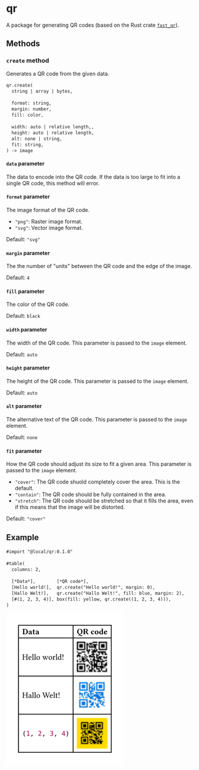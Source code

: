 # qr

A package for generating QR codes (based on the Rust crate [`fast_qr`](https://github.com/erwanvivien/fast_qr)).

## Methods

### `create` method
Generates a QR code from the given data.

```typ
qr.create(
  string | array | bytes,

  format: string,
  margin: number,
  fill: color,

  width: auto | relative length,,
  height: auto | relative length,
  alt: none | string,
  fit: string,
) -> image
```

#### `data` parameter
The data to encode into the QR code. If the data is too large to fit into a single QR code, this method will error.

#### `format` parameter
The image format of the QR code.
- `"png"`: Raster image format.
- `"svg"`: Vector image format.

Default: `"svg"`

#### `margin` parameter
The the number of "units" between the QR code and the edge of the image.

Default: `4`

#### `fill` parameter
The color of the QR code.

Default: `black`

#### `width` parameter
The width of the QR code. This parameter is passed to the `image` element.

Default: `auto`

#### `height` parameter
The height of the QR code. This parameter is passed to the `image` element.

Default: `auto`

#### `alt` parameter
The alternative text of the QR code. This parameter is passed to the `image` element.

Default: `none`

#### `fit` parameter
How the QR code should adjust its size to fit a given area. This parameter is passed to the `image` element.
- `"cover"`: The QR code shuold completely cover the area. This is the default.
- `"contain"`: The QR code should be fully contained in the area.
- `"stretch"`: The QR code should be stretched so that it fills the area, even if this means that the image will be distorted.

Default: `"cover"`

## Example

```typ
#import "@local/qr:0.1.0"

#table(
  columns: 2,
  
  [*Data*],        [*QR code*],
  [Hello world!],  qr.create("Hello world!", margin: 0),
  [Hallo Welt!],   qr.create("Hallo Welt!", fill: blue, margin: 2),
  [#(1, 2, 3, 4)], box(fill: yellow, qr.create((1, 2, 3, 4))),
)
```

![Result](assets/example.svg)
